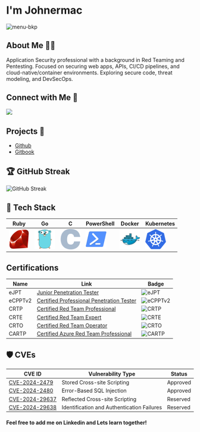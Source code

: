 # I'm Johnermac 

![menu-bkp](https://github.com/Johnermac/Johnermac/assets/115858996/f8e4b684-379b-4b2d-a671-6ebaca75adf4)

## About Me 🕵️‍♂️
Application Security professional with a background in Red Teaming and Pentesting. Focused on securing web apps, APIs, CI/CD pipelines, and cloud-native/container environments. Exploring secure code, threat modeling, and DevSecOps.

## Connect with Me 🤝
<a href="https://www.linkedin.com/in/joao-gabriel-6520aa215/" target="_blank"><img src="https://img.shields.io/badge/-LinkedIn-%230077B5?style=for-the-badge&logo=linkedin&logoColor=white" target="_blank"></a> 

## Projects 🚀
- [Github](https://johnermac.github.io)
- [Gitbook](https://johnermac.gitbook.io)
 
## 🏆 GitHub Streak
![GitHub Streak](https://github-readme-streak-stats.herokuapp.com/?user=Johnermac&theme=radical)

## 🚀 Tech Stack

| Ruby | Go | C | PowerShell | Docker | Kubernetes |
|------|----|---|------------|--------|------------|
| <img src="https://github.com/devicons/devicon/blob/master/icons/ruby/ruby-original.svg" title="Ruby" alt="Ruby" width="55" height="55"/> | <img src="https://github.com/devicons/devicon/blob/master/icons/go/go-original.svg" title="Go" alt="Go" width="55" height="55"/> | <img src="https://github.com/devicons/devicon/blob/master/icons/c/c-original.svg" title="C" alt="C" width="55" height="55"/> | <img src="https://github.com/devicons/devicon/blob/master/icons/powershell/powershell-original.svg" title="PowerShell" alt="PowerShell" width="55" height="55"/> | <img src="https://github.com/devicons/devicon/blob/master/icons/docker/docker-original.svg" title="Docker" alt="Docker" width="55" height="55"/> | <img src="https://github.com/devicons/devicon/blob/master/icons/kubernetes/kubernetes-plain.svg" title="Kubernetes" alt="Kubernetes" width="55" height="55"/> |


## Certifications

| Name        | Link                                                                                           | Badge |
|-------------|------------------------------------------------------------------------------------------------|-------|
| eJPT        | [Junior Penetration Tester](https://security.ine.com/certifications/ejpt-certification/)       | <img src="https://Johnermac.github.io/assets/images/certs/eJPT.png" alt="eJPT" width="60" height="75"/> |
| eCPPTv2     | [Certified Professional Penetration Tester](https://security.ine.com/certifications/ecppt-certification/) | <img src="https://Johnermac.github.io/assets/images/certs/eCPPTv2.png" alt="eCPPTv2" width="60" height="75"/> |
| CRTP        | [Certified Red Team Professional](https://www.alteredsecurity.com/adlab)                       | <img src="https://Johnermac.github.io/assets/images/certs/CRTP.png" alt="CRTP" width="80" height="75"/> |
| CRTE        | [Certified Red Team Expert](https://www.alteredsecurity.com/redteamlab)                        | <img src="https://Johnermac.github.io/assets/images/certs/CRTE.png" alt="CRTE" width="80" height="75"/> |
| CRTO        | [Certified Red Team Operator](https://training.zeropointsecurity.co.uk/courses/red-team-ops)   | <img src="https://Johnermac.github.io/assets/images/certs/CRTO.png" alt="CRTO" width="75" height="75"/> |
| CARTP       | [Certified Azure Red Team Professional](https://www.alteredsecurity.com/azureadlab)            | <img src="https://Johnermac.github.io/assets/images/certs/CARTP.png" alt="CARTP" width="75" height="75"/> |







## 🛡️ CVEs
| CVE ID                                   | Vulnerability Type                        | Status    |
|------------------------------------------|-------------------------------------------|-----------|
| [CVE-2024-2479](https://www.cve.org/CVERecord?id=CVE-2024-2479) | Stored Cross-site Scripting               | Approved  |
| [CVE-2024-2480](https://www.cve.org/CVERecord?id=CVE-2024-2480) | Error-Based SQL Injection                             | Approved  |
| [CVE-2024-29637](https://www.cve.org/CVERecord?id=CVE-2024-29637) | Reflected Cross-site Scripting            | Reserved  |
| [CVE-2024-29638](https://www.cve.org/CVERecord?id=CVE-2024-29638) | Identification and Authentication Failures | Reserved  |





#### Feel free to add me on Linkedin and Lets learn together!

